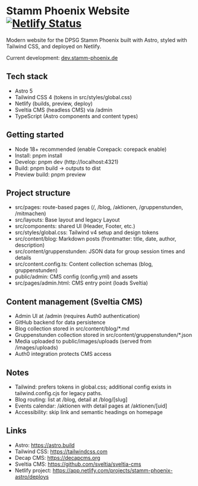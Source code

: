# Stamm Phoenix Website [![Netlify Status](https://api.netlify.com/api/v1/badges/7641b158-13fe-415b-863d-2af05a1d7fc9/deploy-status)](https://app.netlify.com/projects/stamm-phoenix-astro/deploys)
Modern website for the DPSG Stamm Phoenix built with Astro, styled with Tailwind CSS, and deployed on Netlify.

Current development: [dev.stamm-phoenix.de](https://dev.stamm-phoenix.de)

## Tech stack
- Astro 5
- Tailwind CSS 4 (tokens in src/styles/global.css)
- Netlify (builds, preview, deploy)
- Sveltia CMS (headless CMS) via /admin
- TypeScript (Astro components and content types)

## Getting started
- Node 18+ recommended (enable Corepack: corepack enable)
- Install: pnpm install
- Develop: pnpm dev (http://localhost:4321)
- Build: pnpm build → outputs to dist
- Preview build: pnpm preview

## Project structure
- src/pages: route-based pages (/, /blog, /aktionen, /gruppenstunden, /mitmachen)
- src/layouts: Base layout and legacy Layout
- src/components: shared UI (Header, Footer, etc.)
- src/styles/global.css: Tailwind v4 setup and design tokens
- src/content/blog: Markdown posts (frontmatter: title, date, author, description)
- src/content/gruppenstunden: JSON data for group session times and details
- src/content.config.ts: Content collection schemas (blog, gruppenstunden)
- public/admin: CMS config (config.yml) and assets
- src/pages/admin.html: CMS entry point (loads Sveltia)

## Content management (Sveltia CMS)
- Admin UI at /admin (requires Auth0 authentication)
- GitHub backend for data persistence
- Blog collection stored in src/content/blog/*.md
- Gruppenstunden collection stored in src/content/gruppenstunden/*.json
- Media uploaded to public/images/uploads (served from /images/uploads)
- Auth0 integration protects CMS access

## Notes
- Tailwind: prefers tokens in global.css; additional config exists in tailwind.config.cjs for legacy paths.
- Blog routing: list at /blog, detail at /blog/[slug]
- Events calendar: /aktionen with detail pages at /aktionen/[uid]
- Accessibility: skip link and semantic headings on homepage

## Links
- Astro: https://astro.build
- Tailwind CSS: https://tailwindcss.com
- Decap CMS: https://decapcms.org
- Sveltia CMS: https://github.com/sveltia/sveltia-cms
- Netlify project: https://app.netlify.com/projects/stamm-phoenix-astro/deploys
